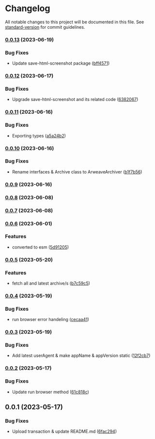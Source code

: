 # Changelog

All notable changes to this project will be documented in this file. See [standard-version](https://github.com/conventional-changelog/standard-version) for commit guidelines.

### [0.0.13](https://github.com/pawanpaudel93/arweave-archive/compare/v0.0.12...v0.0.13) (2023-06-19)


### Bug Fixes

* Update save-html-screenshot package ([bff4571](https://github.com/pawanpaudel93/arweave-archive/commit/bff45710bd63bb44b10baa1d428906eda0cbd9d4))

### [0.0.12](https://github.com/pawanpaudel93/arweave-archive/compare/v0.0.11...v0.0.12) (2023-06-17)


### Bug Fixes

* Upgrade save-html-screenshot and its related code ([6382067](https://github.com/pawanpaudel93/arweave-archive/commit/6382067df6ba9087069e556184f4405aa1b43e9b))

### [0.0.11](https://github.com/pawanpaudel93/arweave-archive/compare/v0.0.10...v0.0.11) (2023-06-16)


### Bug Fixes

* Exporting types ([a5a24b2](https://github.com/pawanpaudel93/arweave-archive/commit/a5a24b2d9899d16449904778e04251844ef9fed8))

### [0.0.10](https://github.com/pawanpaudel93/arweave-archive/compare/v0.0.9...v0.0.10) (2023-06-16)


### Bug Fixes

* Rename interfaces & Archive class to ArweaveArchiver ([b1f7b56](https://github.com/pawanpaudel93/arweave-archive/commit/b1f7b5655dd22324a102fbb04faaf974796e56f0))

### [0.0.9](https://github.com/pawanpaudel93/arweave-archive/compare/v0.0.8...v0.0.9) (2023-06-16)

### [0.0.8](https://github.com/pawanpaudel93/arweave-archive/compare/v0.0.7...v0.0.8) (2023-06-08)

### [0.0.7](https://github.com/pawanpaudel93/arweave-archive/compare/v0.0.6...v0.0.7) (2023-06-08)

### [0.0.6](https://github.com/pawanpaudel93/arweave-archive/compare/v0.0.5...v0.0.6) (2023-06-01)


### Features

* converted to esm ([5d91205](https://github.com/pawanpaudel93/arweave-archive/commit/5d91205c3614900b4ad8a67be79067f379b3ec0e))

### [0.0.5](https://github.com/pawanpaudel93/arweave-archive/compare/v0.0.4...v0.0.5) (2023-05-20)


### Features

* fetch all and latest archive/s ([b7c59c5](https://github.com/pawanpaudel93/arweave-archive/commit/b7c59c5182902b5ecf230bf8806f8a731dd60e1d))

### [0.0.4](https://github.com/pawanpaudel93/arweave-archive/compare/v0.0.3...v0.0.4) (2023-05-19)


### Bug Fixes

* run browser error handeling ([cecaa41](https://github.com/pawanpaudel93/arweave-archive/commit/cecaa410cb775435f003764f15bae2615e97dafe))

### [0.0.3](https://github.com/pawanpaudel93/arweave-archive/compare/v0.0.2...v0.0.3) (2023-05-19)


### Bug Fixes

* Add latest userAgent & make appName & appVersion static ([12f2cb7](https://github.com/pawanpaudel93/arweave-archive/commit/12f2cb7f09c930e7eaad9f5d7082bf9b965492e6))

### [0.0.2](https://github.com/pawanpaudel93/arweave-archive/compare/v0.0.1...v0.0.2) (2023-05-17)


### Bug Fixes

* Update run browser method ([61c818c](https://github.com/pawanpaudel93/arweave-archive/commit/61c818c6330d4c740d62a0c52d119d9868fb77ac))

## 0.0.1 (2023-05-17)


### Bug Fixes

* Upload transaction & update README.md ([6fac294](https://github.com/pawanpaudel93/arweave-archive/commit/6fac2949d927b91f438b694289952e9e05397242))
